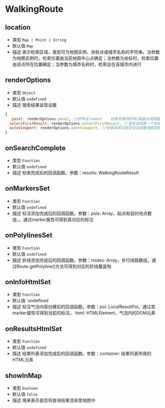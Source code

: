 # WalkingRoute

## location
* 类型 `Map | Point | String`
* 默认值 `Map`
* 描述 表示检索区域，类型可为地图实例、坐标点或城市名称的字符串。当参数为地图实例时，检索位置由当前地图中心点确定；当参数为坐标时，检索位置由该点所在位置确定；当参数为城市名称时，检索会在该城市内进行

## renderOptions
* 类型 `Object`
* 默认值 `undwfined`
* 描述 搜索结果呈现设置

``` js
{
   panel: renderOptions.panel, //HTMLElement	结果列表的HTML容器id或容器元素，提供此参数后，结果列表将在此容器中进行展示。此属性对LocalCity无效。驾车路线规划无效
  selectFirstResult: renderOptions.selectFirstResult, //是否选择第一个检索结果。此属性仅对LocalSearch有效
  autoViewport: renderOptions.autoViewport, //检索结束后是否自动调整地图视野。此属性对LocalCity无效
}

```

## onSearchComplete
* 类型 `Function`
* 默认值 `undefined`
* 描述 检索完成后的回调函数。参数：results: WalkingRouteResult

## onMarkersSet
* 类型 `Function`
* 默认值 `undefined`
* 描述 标注添加完成后的回调函数。参数：pois: Array，起点和目的地点数组，。通过marker属性可得到其对应的标注

## onPolylinesSet
* 类型 `Function`
* 默认值 `undefined`
* 描述 折线添加完成后的回调函数。参数：routes: Array，步行线路数组，通过Route.getPolyline()方法可得到对应的折线覆盖物

## onInfoHtmlSet
* 类型 `Function`
* 默认值 `undefined
* 描述 标注气泡内容创建后的回调函数。参数：poi: LocalResultPoi，通过其marker属性可得到当前的标注。 html: HTMLElement，气泡内的DOM元素

## onResultsHtmlSet
* 类型 `Function`
* 默认值 `undefined`
* 描述 结果列表添加完成后的回调函数。参数：container: 结果列表所用的HTML元素

## showInMap
* 类型 `boolean`
* 默认值 `false`
* 描述 用来表示是否将查询结果渲染至地图中

